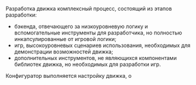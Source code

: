 Разработка движка комплексный процесс, состоящий из этапов разработки:
- бэкенда, отвечающего за низкоуровневую логику и вспомогательные инструменты для разработчика, 
но полностью инкапсулированные от игровой логики;
- игр, высокоуровневых сценариев использования, необходимых для демонстрации возможностей движка;
- дополнительных инструментов, не являющихся компонентами библиотек движка, но необходимых для
разработки игр.

Конфигуратор выполняется настройку движка, о